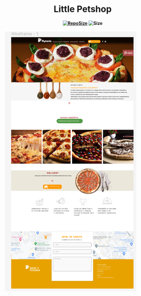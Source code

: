 [repoSizeImage]: https://img.shields.io/github/repo-size/ProfCastello/PetShop?style=plastic
[pizzaImage]: images/pizza.png

<h1 align="center">Little Petshop</h1>

<h4 align="center">

[![RepoSize][repoSizeImage]](https://google.com) ![Size][repoSizeImage]

</h4>

![Pizza][pizzaImage]